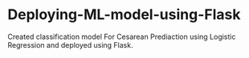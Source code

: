 # Deploying-ML-model-using-Flask

Created classification model For Cesarean Prediaction using Logistic Regression and deployed using Flask.
